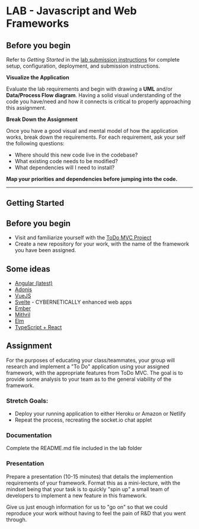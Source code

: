 # LAB - Javascript and Web Frameworks
 
 ## Before you begin
 Refer to *Getting Started*  in the [lab submission instructions](../../../reference/submission-instructions/labs/README.md) for complete setup, configuration, deployment, and submission instructions.
 
 **Visualize the Application**
 
 Evaluate the lab requirements and begin with drawing a **UML** and/or **Data/Process Flow diagram**.  Having a solid visual understanding of the code you have/need and how it connects is critical to properly approaching this assignment.
 
 **Break Down the Assignment**
 
Once you have a good visual and mental model of how the application works, break down the requirements. For each requirement, ask your self the following questions:

* Where should this new code live in the codebase?
* What existing code needs to be modified?
* What dependencies will I need to install?
 
 **Map your priorities and dependencies before jumping into the code.**
 
 ---
 
## Getting Started

## Before you begin
* Visit and familiarize yourself with the [ToDo MVC Project](http://todomvc.com)
* Create a new repository for your work, with the name of the framework you have been assigned.

## Some ideas
* [Angular (latest)](https://angular.io/)
* [Adonis](https://adonisjs.com/)
* [VueJS](https://vuejs.org/)
* [Svelte](https://svelte.dev/) - CYBERNETICALLY enhanced web apps
* [Ember](https://emberjs.com/)
* [Mithril](https://mithril.js.org/)
* [Elm](https://elm-lang.org/)
* [TypeScript + React](https://facebook.github.io/create-react-app/docs/adding-typescript)

## Assignment
For the purposes of educating your class/teammates, your group will research and implement a "To Do" application using your assigned framework, with the appropriate features from ToDo MVC. The goal is to provide some analysis to your team as to the general viability of the framework. 

### Stretch Goals:
* Deploy your running application to either Heroku or Amazon or Netlify
* Repeat the process, recreating the socket.io chat applet

###  Documentation
Complete the README.md file included in the lab folder

### Presentation
Prepare a presentation (10-15 minutes) that details the implemention requirements of your framework. Format this as a mini-lecture, with the mindset being that your task is to quickly "spin up" a small team of developers to implement a new feature in this framework.

Give us just enough information for us to "go on" so that we could reproduce your work without having to feel the pain of R&D that you went through.
